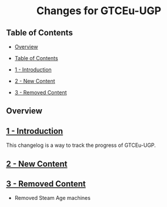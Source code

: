 <h1 align="center">Changes for GTCEu-UGP</h1>

## Table of Contents

- [Overview](#overview)

- [Table of Contents](#table-of-contents)

- [1 - Introduction](#1---introduction)

- [2 - New Content](#2---new-content)

- [3 - Removed Content](#3---removed-content)

## Overview

## [1 - Introduction](#table-of-contents)

This changelog is a way to track the progress of GTCEu-UGP.

## [2 - New Content](#table-of-contents)

## [3 - Removed Content](#table-of-contents)
- Removed Steam Age machines

